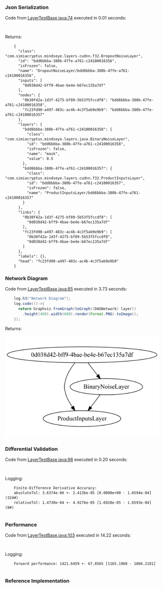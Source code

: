 ### Json Serialization
Code from [LayerTestBase.java:74](../../../../../../../../../MindsEye/src/test/java/com/simiacryptus/mindseye/layers/LayerTestBase.java#L74) executed in 0.01 seconds: 
```java
  
```

Returns: 

```
    {
      "class": "com.simiacryptus.mindseye.layers.cudnn.f32.DropoutNoiseLayer",
      "id": "bdd6bbba-380b-47fe-a761-c24100016356",
      "isFrozen": false,
      "name": "DropoutNoiseLayer/bdd6bbba-380b-47fe-a761-c24100016356",
      "inputs": [
        "0d038d42-bff9-4bae-be4e-b67ec135a7df"
      ],
      "nodes": {
        "0b30f42a-1d3f-4275-bf89-5b53f5fccdf8": "bdd6bbba-380b-47fe-a761-c24100016358",
        "fc23fd90-a497-483c-ac4b-4c3f5ab9e9b9": "bdd6bbba-380b-47fe-a761-c24100016357"
      },
      "layers": {
        "bdd6bbba-380b-47fe-a761-c24100016358": {
          "class": "com.simiacryptus.mindseye.layers.java.BinaryNoiseLayer",
          "id": "bdd6bbba-380b-47fe-a761-c24100016358",
          "isFrozen": false,
          "name": "mask",
          "value": 0.5
        },
        "bdd6bbba-380b-47fe-a761-c24100016357": {
          "class": "com.simiacryptus.mindseye.layers.cudnn.f32.ProductInputsLayer",
          "id": "bdd6bbba-380b-47fe-a761-c24100016357",
          "isFrozen": false,
          "name": "ProductInputsLayer/bdd6bbba-380b-47fe-a761-c24100016357"
        }
      },
      "links": {
        "0b30f42a-1d3f-4275-bf89-5b53f5fccdf8": [
          "0d038d42-bff9-4bae-be4e-b67ec135a7df"
        ],
        "fc23fd90-a497-483c-ac4b-4c3f5ab9e9b9": [
          "0b30f42a-1d3f-4275-bf89-5b53f5fccdf8",
          "0d038d42-bff9-4bae-be4e-b67ec135a7df"
        ]
      },
      "labels": {},
      "head": "fc23fd90-a497-483c-ac4b-4c3f5ab9e9b9"
    }
```



### Network Diagram
Code from [LayerTestBase.java:85](../../../../../../../../../MindsEye/src/test/java/com/simiacryptus/mindseye/layers/LayerTestBase.java#L85) executed in 3.73 seconds: 
```java
    log.h3("Network Diagram");
    log.code(()->{
      return Graphviz.fromGraph(toGraph((DAGNetwork) layer))
        .height(400).width(600).render(Format.PNG).toImage();
    });
```

Returns: 

![Result](etc/test.1.png)



### Differential Validation
Code from [LayerTestBase.java:98](../../../../../../../../../MindsEye/src/test/java/com/simiacryptus/mindseye/layers/LayerTestBase.java#L98) executed in 0.20 seconds: 
```java
  
```
Logging: 
```
    Finite-Difference Derivative Accuracy:
    absoluteTol: 3.6374e-06 +- 2.4136e-05 [0.0000e+00 - 1.6594e-04] (324#)
    relativeTol: 1.4730e-04 +- 4.9276e-05 [1.6928e-05 - 1.6593e-04] (8#)
    
```

### Performance
Code from [LayerTestBase.java:103](../../../../../../../../../MindsEye/src/test/java/com/simiacryptus/mindseye/layers/LayerTestBase.java#L103) executed in 14.22 seconds: 
```java
  
```
Logging: 
```
    Forward performance: 1421.6459 +- 67.8565 [1165.1968 - 1804.2181]
    
```

### Reference Implementation

